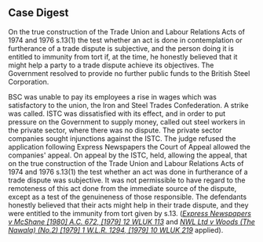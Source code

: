 ## Case Digest

On the true construction of the Trade Union and Labour Relations Acts of 1974 and 1976 s.13(1) the test whether an act is done in contemplation or furtherance of a trade dispute is subjective, and the person doing it is entitled to immunity from tort if, at the time, he honestly believed that it might help a party to a trade dispute achieve its objectives. The Government resolved to provide no further public funds to the British Steel Corporation. 

BSC was unable to pay its employees a rise in wages which was satisfactory to the union, the Iron and Steel Trades Confederation. A strike was called. ISTC was dissatisfied with its effect, and in order to put pressure on the Government to supply money, called out steel workers in the private sector, where there was no dispute. The private sector companies sought injunctions against the ISTC. The judge refused the application following Express Newspapers the Court of Appeal allowed the companies' appeal. On appeal by the ISTC, held, allowing the appeal, that on the true construction of the Trade Union and Labour Relations Acts of 1974 and 1976 s.13(1) the test whether an act was done in furtherance of a trade dispute was subjective. It was not permissible to have regard to the remoteness of this act done from the immediate source of the dispute, except as a test of the genuineness of those responsible. The defendants honestly believed that their acts might help in their trade dispute, and they were entitled to the immunity from tort given by s.13. (_[Express Newspapers v McShane [1980] A.C. 672, [1979] 12 WLUK 113](https://uk.westlaw.com/Document/IA4EFB000E42711DA8FC2A0F0355337E9/View/FullText.html?originationContext=document&transitionType=DocumentItem&ppcid=75e4277f5b3a4a8f8917f26ec2386761&contextData=(sc.Default))_ and _[NWL Ltd v Woods (The Nawala) (No.2) [1979] 1 W.L.R. 1294, [1979] 10 WLUK 219](https://uk.westlaw.com/Document/I118032D0E42811DA8FC2A0F0355337E9/View/FullText.html?originationContext=document&transitionType=DocumentItem&ppcid=75e4277f5b3a4a8f8917f26ec2386761&contextData=(sc.Default))_ applied).